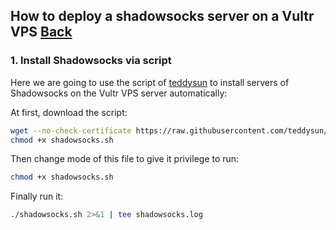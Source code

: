 ## How to deploy a shadowsocks server on a Vultr VPS [Back](./qa.md)

### 1. Install Shadowsocks via script

Here we are going to use the script of [teddysun](https://teddysun.com/342.html) to install servers of Shadowsocks on the Vultr VPS server automatically:

At first, download the script:

```bash
wget --no-check-certificate https://raw.githubusercontent.com/teddysun/shadowsocks_install/master/shadowsocks.sh
chmod +x shadowsocks.sh
```

Then change mode of this file to give it privilege to run:

```bash
chmod +x shadowsocks.sh
```

Finally run it:

```bash
./shadowsocks.sh 2>&1 | tee shadowsocks.log
```
